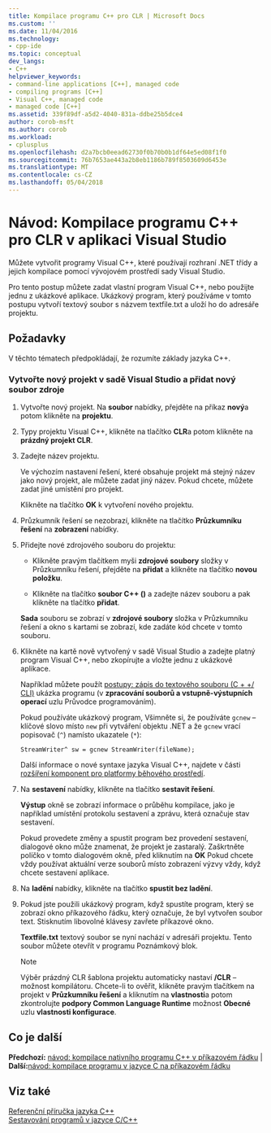 ```yaml
---
title: Kompilace programu C++ pro CLR | Microsoft Docs
ms.custom: ''
ms.date: 11/04/2016
ms.technology:
- cpp-ide
ms.topic: conceptual
dev_langs:
- C++
helpviewer_keywords:
- command-line applications [C++], managed code
- compiling programs [C++]
- Visual C++, managed code
- managed code [C++]
ms.assetid: 339f89df-a5d2-4040-831a-ddbe25b5dce4
author: corob-msft
ms.author: corob
ms.workload:
- cplusplus
ms.openlocfilehash: d2a7bcb0eead62730f0b70b0b1df64e5ed08f1f0
ms.sourcegitcommit: 76b7653ae443a2b8eb1186b789f8503609d6453e
ms.translationtype: MT
ms.contentlocale: cs-CZ
ms.lasthandoff: 05/04/2018
---
```

# <a name="walkthrough-compiling-a-c-program-that-targets-the-clr-in-visual-studio"></a>Návod: Kompilace programu C++ pro CLR v aplikaci Visual Studio
Můžete vytvořit programy Visual C++, které používají rozhraní .NET třídy a jejich kompilace pomocí vývojovém prostředí sady Visual Studio.  
  
 Pro tento postup můžete zadat vlastní program Visual C++, nebo použijte jednu z ukázkové aplikace. Ukázkový program, který používáme v tomto postupu vytvoří textový soubor s názvem textfile.txt a uloží ho do adresáře projektu.  
  
## <a name="prerequisites"></a>Požadavky  
 V těchto tématech předpokládají, že rozumíte základy jazyka C++.  
  
### <a name="to-create-a-new-project-in-visual-studio-and-add-a-new-source-file"></a>Vytvořte nový projekt v sadě Visual Studio a přidat nový soubor zdroje  
  
1.  Vytvořte nový projekt. Na **soubor** nabídky, přejděte na příkaz **nový**a potom klikněte na **projektu**.  
  
2.  Typy projektu Visual C++, klikněte na tlačítko **CLR**a potom klikněte na **prázdný projekt CLR**.  
  
3.  Zadejte název projektu.  
  
     Ve výchozím nastavení řešení, které obsahuje projekt má stejný název jako nový projekt, ale můžete zadat jiný název. Pokud chcete, můžete zadat jiné umístění pro projekt.  
  
     Klikněte na tlačítko **OK** k vytvoření nového projektu.  
  
4.  Průzkumník řešení se nezobrazí, klikněte na tlačítko **Průzkumníku řešení** na **zobrazení** nabídky.  
  
5.  Přidejte nové zdrojového souboru do projektu:  
  
    -   Klikněte pravým tlačítkem myši **zdrojové soubory** složky v Průzkumníku řešení, přejděte na **přidat** a klikněte na tlačítko **novou položku**.  
  
    -   Klikněte na tlačítko **soubor C++ ()** a zadejte název souboru a pak klikněte na tlačítko **přidat**.  
  
     **Sada** souboru se zobrazí v **zdrojové soubory** složka v Průzkumníku řešení a okno s kartami se zobrazí, kde zadáte kód chcete v tomto souboru.  
  
6.  Klikněte na kartě nově vytvořený v sadě Visual Studio a zadejte platný program Visual C++, nebo zkopírujte a vložte jednu z ukázkové aplikace.  
  
     Například můžete použít [postupy: zápis do textového souboru (C + +/ CLI)](../dotnet/how-to-write-a-text-file-cpp-cli.md) ukázka programu (v **zpracování souborů a vstupně-výstupních operací** uzlu Průvodce programováním).  
  
     Pokud používáte ukázkový program, Všimněte si, že používáte `gcnew` – klíčové slovo místo `new` při vytváření objektu .NET a že `gcnew` vrací popisovač (`^`) namísto ukazatele (`*`):  
  
     `StreamWriter^ sw = gcnew StreamWriter(fileName);`  
  
     Další informace o nové syntaxe jazyka Visual C++, najdete v části [rozšíření komponent pro platformy běhového prostředí](../windows/component-extensions-for-runtime-platforms.md).  
  
7.  Na **sestavení** nabídky, klikněte na tlačítko **sestavit řešení**.  
  
     **Výstup** okně se zobrazí informace o průběhu kompilace, jako je například umístění protokolu sestavení a zprávu, která označuje stav sestavení.  
  
     Pokud provedete změny a spustit program bez provedení sestavení, dialogové okno může znamenat, že projekt je zastaralý. Zaškrtněte políčko v tomto dialogovém okně, před kliknutím na **OK** Pokud chcete vždy používat aktuální verze souborů místo zobrazení výzvy vždy, když chcete sestavení aplikace.  
  
8.  Na **ladění** nabídky, klikněte na tlačítko **spustit bez ladění**.  
  
9. Pokud jste použili ukázkový program, když spustíte program, který se zobrazí okno příkazového řádku, který označuje, že byl vytvořen soubor text. Stisknutím libovolné klávesy zavřete příkazové okno.  
  
     **Textfile.txt** textový soubor se nyní nachází v adresáři projektu. Tento soubor můžete otevřít v programu Poznámkový blok.  
  
    > [!NOTE]
    >  Výběr prázdný CLR šablona projektu automaticky nastaví **/CLR** – možnost kompilátoru. Chcete-li to ověřit, klikněte pravým tlačítkem na projekt v **Průzkumníku řešení** a kliknutím na **vlastnosti**a potom zkontrolujte **podpory Common Language Runtime** možnost  **Obecné** uzlu **vlastnosti konfigurace**.  
  
## <a name="whats-next"></a>Co je další  
 **Předchozí:** [návod: kompilace nativního programu C++ v příkazovém řádku](../build/walkthrough-compiling-a-native-cpp-program-on-the-command-line.md) &#124; **Další:**[návod: kompilace programu v jazyce C na příkazovém řádku](../build/walkthrough-compile-a-c-program-on-the-command-line.md)  
  
## <a name="see-also"></a>Viz také  
 [Referenční příručka jazyka C++](../cpp/cpp-language-reference.md)   
 [Sestavování programů v jazyce C/C++](../build/building-c-cpp-programs.md)